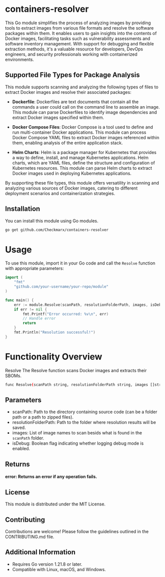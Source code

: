 # containers-resolver
This Go module simplifies the process of analyzing images by providing tools to extract images from various file formats and resolve the software packages within them. It enables users to gain insights into the contents of Docker images, facilitating tasks such as vulnerability assessments and software inventory management. With support for debugging and flexible extraction methods, it's a valuable resource for developers, DevOps engineers, and security professionals working with containerized environments.


## Supported File Types for Package Analysis

This module supports scanning and analyzing the following types of files to extract Docker images and resolve their associated packages:

- **Dockerfile**: Dockerfiles are text documents that contain all the commands a user could call on the command line to assemble an image. This module can parse Dockerfiles to identify image dependencies and extract Docker images specified within them.

- **Docker Compose Files**: Docker Compose is a tool used to define and run multi-container Docker applications. This module can process Docker Compose YAML files to extract Docker images referenced within them, enabling analysis of the entire application stack.

- **Helm Charts**: Helm is a package manager for Kubernetes that provides a way to define, install, and manage Kubernetes applications. Helm charts, which are YAML files, define the structure and configuration of Kubernetes resources. This module can parse Helm charts to extract Docker images used in deploying Kubernetes applications.

By supporting these file types, this module offers versatility in scanning and analyzing various sources of Docker images, catering to different deployment scenarios and containerization strategies.

## Installation

You can install this module using Go modules. 

```bash
go get github.com/Checkmarx/containers-resolver
```


# Usage

To use this module, import it in your Go code and call the `Resolve` function with appropriate parameters:

```go
import (
    "fmt"
    "github.com/your-username/your-repo/module"
)

func main() {
    err := module.Resolve(scanPath, resolutionFolderPath, images, isDebug)
    if err != nil {
        fmt.Printf("Error occurred: %v\n", err)
        // Handle error
        return
    }
    fmt.Println("Resolution successful!")
}
```

# Functionality Overview
Resolve
The Resolve function scans Docker images and extracts their SBOMs.

``` bash
func Resolve(scanPath string, resolutionFolderPath string, images []string, isDebug bool) error
```

## Parameters
- scanPath: Path to the directory containing source code (can be a folder path or a path to zipped files).
- resolutionFolderPath: Path to the folder where resolution results will be saved.
- images: List of image names to scan besids what is found in the `scanPath` folder.
- isDebug: Boolean flag indicating whether logging debug mode is enabled.

## Returns
#### error: Returns an error if any operation fails.

## License
This module is distributed under the MIT License.

## Contributing
Contributions are welcome! Please follow the guidelines outlined in the CONTRIBUTING.md file.

## Additional Information

- Requires Go version 1.21.8 or later.
- Compatible with Linux, macOS, and Windows.

